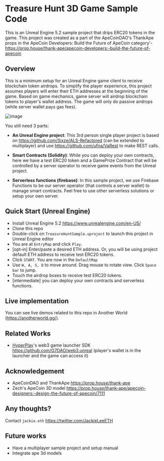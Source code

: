 # Treasure Hunt 3D Game Sample Code
This is an Unreal Engine 5.2 sample project that drips ERC20 tokens in the game. This project was created as a part of the ApeCoinDAO's ThankApe props in the ApeCoin Developers: Build the Future of ApeCoin category'- https://prop.house/thank-ape/apecoin-developers:-build-the-future-of-apecoin

## Overview
This is a minimum setup for an Unreal Engine game client to receive blockchain token airdrops. To simplify the player experience, this project assumes players will enter their ETH addresses at the beginning of the game. Based on game mechanics, game server will airdrop blockchain tokens to player's wallet address. The game will only do passive airdrops (while server wallet pays gas fees).

![image](https://github.com/AnotherWorldDAO/ue5-treasurehunt/assets/182446/16676284-9fde-4a66-8cf5-e96d8b41bfc8)

You still need 3 parts:
- **An Unreal Engine project**: This 3rd person single player project is based on https://github.com/Sixze/ALS-Refactored (can be extended to multiplayer) and use https://github.com/ufna/VaRest to make REST calls.

- **Smart Contracts (Solidity)**: While you can deploy your own contracts, here we have a test ERC20 token and a GamePrize Contract that will be controlled by a server operator to receive game events from the Unreal project.

- **Serverless functions (firebase)**: In this sample project, we use Firebase Functions to be our server operator (that controls a server wallet) to manage smart contracts. Feel free to use other serverless solutions or setup your own server.


## Quick Start (Unreal Engine)
- Install Unreal Engine 5.2 https://www.unrealengine.com/en-US/
- Clone this repo
- Double-click on `TreasureHuntSample.uproject` to launch this project in Unreal Engine editor
- You are at `EntryMap` and click `Play`. 
- [opt-in] Enter/paste a desired ETH address. Or, you will be using project default ETH address to receive test ERC20 tokens.
- Click `START`. You are now in the `DefaultMap`
- Use `W, A, S, D` to move around. Drag mouse to rotate view. Click `Space bar` to jump.
- Touch the airdrop boxes to receive test ERC20 tokens.
- [intermediate] you can deploy your own contracts and serverless functions.

## Live implementation
You can see live demos related to this repo in Another World (https://anotherworld.gg/).

## Related Works
- [HyperPlay](https://www.hyperplay.xyz/)'s web3 game launcher SDK https://github.com/G7DAO/web3.unreal (player's wallet is in the launcher and the game can access it)

## Acknowledgement
- ApeCoinDAO and ThankApe https://prop.house/thank-ape
- Zech's ApeCoin 3D model https://prop.house/thank-ape/apecoin-designers:-design-the-future-of-apecoin/7111

## Any thoughts?
Contact `jackie.eth` https://twitter.com/JackieLeeETH

## Future works
- Have a multiplayer sample project and setup manual
- Integrate ape 3d models
